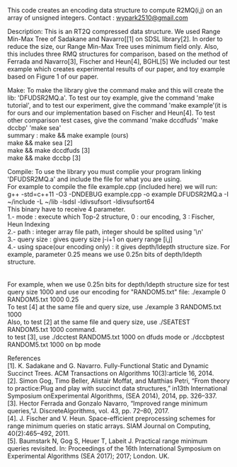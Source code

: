 This code creates an encoding data structure to compute R2MQ(i,j) on an array of unsigned integers.
Contact : wypark2510@gmail.com

Description:
This is an RT2Q compressed data structure. We used Range Min-Max Tree of Sadakane and Navarro[[1] on SDSL library[2]. In order to reduce the size, our Range Min-Max Tree uses minimum field only. Also, this includes three RMQ structures for comparison, based on the method of Ferrada and Navarro[3], Fischer and Heun[4], BGHL[5]
We included our test example which creates experimental results of our paper, and toy example based on Figure 1 of our paper.

Make:
To make the library give the command make and this will create the lib: 'DFUDSR2MQ.a'. To test our toy example, give the command 'make tutorial', and to test our experiment, give the command 'make example'(it is for ours and our implementation based on Fischer and Heun[4].
To test other comparison test cases, give the command 'make dccdfuds' 'make dccbp' 'make sea'<br/>
summary : make && make example (ours)<br/>
make && make sea [2]<br/>
make && make dccdfuds [3]<br/>
make && make dccbp [3]<br/>

Compile:
To use the library you must complie your program linking 'DFUDSR2MQ.a' and include the file for what you are using.<br/>
For example to compile the file example.cpp (included here) we will run:<br/>
g++ -std=c++11 -O3 -DNDEBUG example.cpp -o example DFUDSR2MQ.a -I ~/include -L ~/lib -lsdsl -ldivsufsort -ldivsufsort64<br/>
This binary have to receive 4 parameter.<br/>
1.- mode : execute which Top-2 structure, 0 : our encoding, 3 : Fischer, Heun Indexing<br/>
2.- path : integer array file path, integer should be splited using '\n'<br/>
3.- query size : gives query size j-i+1 on query range [i,j]<br/>
4.- using space(our encoding only) : it gives depth/ldepth structure size. For example, parameter 0.25 means we use 0.25n bits of depth/ldepth structure.<br/>
<br/>
<br/>
For example, when we use 0.25n bits for depth/ldepth structure size for test query size 1000 and use our encoding for "RANDOM5.txt" file:
./example 0 RANDOM5.txt 1000 0.25<br/>
To test [4] at the same file and query size, use ./example 3 RANDOM5.txt 1000<br/>
Also, to test [2] at the same file and query size, use  ./SEATEST RANDOM5.txt 1000 command.<br/>
to test [3], use ./dcctest RANDOM5.txt 1000 on dfuds mode or ./dccbptest RANDOM5.txt 1000 on bp mode<br/>

References<br/>
[1]. K. Sadakane and G. Navarro. Fully-Functional Static and Dynamic Succinct Trees. ACM Transactions on Algorithms 10(3):article 16, 2014.<br/>
[2]. Simon Gog, Timo Beller, Alistair Moffat, and Matthias Petri, “From theory to practice:Plug  and  play  with  succinct  data  structures,”   in13th International Symposium onExperimental Algorithms, (SEA 2014), 2014, pp. 326–337.<br/>
[3]. Hector Ferrada and Gonzalo Navarro, “Improved range minimum queries,”J. DiscreteAlgorithms, vol. 43, pp. 72–80, 2017.<br/>
[4]. J. Fischer and V. Heun. Space-efficient preprocessing schemes for range minimum queries on static arrays. SIAM Journal on Computing, 40(2):465–492, 2011.<br/>
[5]. Baumstark N, Gog S, Heuer T, Labeit J. Practical range minimum queries revisited. In: Proceedings of the 16th International Symposium on Experimental Algorithms (SEA 2017); 2017; London. UK.<br/>
